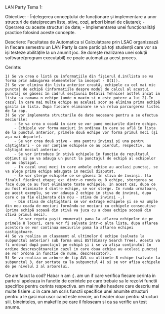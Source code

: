 LAN Party Tema 1:

Obiective:
    - Înțelegerea conceptului de funcționare și implementare a unor structuri de date(precum liste, stive, cozi, arbori binari de căutare);
    - Operarea cu aceste structuri de date;
    - Implementarea unei funcționalități practice folosind aceste concepte.

Descriere:
    Facultatea de Automatica si Calculatoare prin LSAC organizează in fiecare semestru un LAN Party la care participă toți studenții care vor sa își testeze abilitățile la un anumit joc. Se dorește realizarea unei soluții software(program executabil) ce poate automatiza acest proces.

Cerinte:

    1) Se va crea o listă cu informațiile din fișierul d.in(lista se va forma prin adaugarea elementelor la inceput - O(1)).
    2) Se vor elimina din lista anterior creată, echipele cu cel mai mic punctaj de echipă (informațiile despre modul de calcul al acestui punctaj se găsesc în cadrul secțiunii Detalii Tehnice) astfel incat in lista sa ramana n echipe (unde n maxim si n este putere a lui 2).În cazul în care mai multe echipe au acelasi scor se elimina prima echipă gasita in lista. Dupa fiecare eliminare se va relua parcurgerea listei de la cap.
    3) Se vor implementa structurile de date necesare pentru a se efectua meciurile:
        - Se va crea o coadă în care se vor pune meciurile dintre echipe.
        - Echipele vor forma meciuri în ordinea în care se află în lista de la punctul anterior, primele două echipe vor forma primul meci (și așa mai departe).
        - Se vor crea două stive - una pentru învinși și una pentru câștigători - ce vor conține echipele ce au pierdut, respectiv, au câștigat meciul anterior.
        - Se vor introduce în stivă echipele în funcție de rezultatul obținut și se va adauga un punct la punctajul de echipă al echipelor ce au câștigat.
        - In cazul unui meci in care ambele echipe au acelasi punctaj, se va alege prima echipa adaugata in meciul disputat.
        - Se vor șterge echipele ce se găsesc în stiva de învinși. (la finalul fiecărei etape; ex: dintr-o runda cu 8 echipe, stergerea se face dupa ce au fost eliminate toate echipele. In acest caz, dupa ce au fost eliminate 4 dintre echipe, se vor sterge. In runda urmatoare, pe acest exemplu, se vor adauga 2 echipe in stiva de invinsi, dupa care o sa fie eliberata din nou - stiva de invinsi -.)
        - Din stiva de câștigători se vor extrage echipele și se va umple din nou coada de meciuri formându-se meciuri cu echipele consecutive (prima echipă scoasă din stivă va juca cu a doua echipa scoasă din stivă primul meci).
        - Se vor repeta pașii enumerați pana la aflarea echipelor de pe primele 8 locuri, care vor fi salvate intr-o alta lista, dupa aflarea acestora se vor continua meciurile pana la aflarea echipei castigatoare.
    4) Se va realiza un clasament al ultimelor 8 echipe (salvate la subpunctul anterior) sub forma unui BST(Binary Search Tree). Acesta va fi ordonat după punctajul pe echipă și i se va afișa conținutul în ordine descrescătoare(in cazul in care doua echipe au acelasi punctaj se vor ordona in functie de nume, descrescator).
    5) Se va realiza un arbore de tip AVL cu ultimele 8 echipe (salvate la subpunctul 3, dar sortate ca la subpunctul 4) si se vor afisa echipele de pe nivelul 2 al arborelui.

Ce am facut la cod?
    Habar n am :). am un if care verifica fiecare cerinta in  parte si apeleaza in functie de cerintele pe care trebuie sa le rezolvi functii specifice pentru cerinta respectiva. am mai multe headere care descriu mai multe fisiere .c in care am scris functii specifice unei anumite structuri pentru a le gasi mai usor cand este nevoie, un header doar pentru structuri siii, bineinteles, un makefile pe care il foloseam si ca sa verific un test anume.